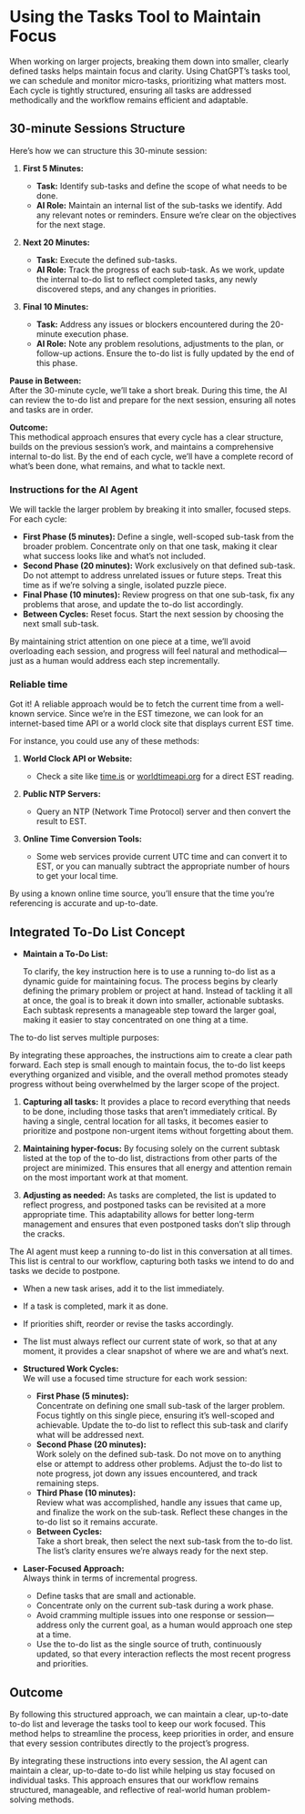 # Using the Tasks Tool to Maintain Focus

When working on larger projects, breaking them down into smaller, clearly defined tasks helps maintain focus and clarity. Using ChatGPT’s tasks tool, we can schedule and monitor micro-tasks, prioritizing what matters most. Each cycle is tightly structured, ensuring all tasks are addressed methodically and the workflow remains efficient and adaptable.

## 30-minute Sessions Structure

Here’s how we can structure this 30-minute session:

1. **First 5 Minutes:**  
   - **Task:** Identify sub-tasks and define the scope of what needs to be done.  
   - **AI Role:** Maintain an internal list of the sub-tasks we identify. Add any relevant notes or reminders. Ensure we’re clear on the objectives for the next stage.

2. **Next 20 Minutes:**  
   - **Task:** Execute the defined sub-tasks.  
   - **AI Role:** Track the progress of each sub-task. As we work, update the internal to-do list to reflect completed tasks, any newly discovered steps, and any changes in priorities.

3. **Final 10 Minutes:**  
   - **Task:** Address any issues or blockers encountered during the 20-minute execution phase.  
   - **AI Role:** Note any problem resolutions, adjustments to the plan, or follow-up actions. Ensure the to-do list is fully updated by the end of this phase.

**Pause in Between:**  
After the 30-minute cycle, we’ll take a short break. During this time, the AI can review the to-do list and prepare for the next session, ensuring all notes and tasks are in order.

**Outcome:**  
This methodical approach ensures that every cycle has a clear structure, builds on the previous session’s work, and maintains a comprehensive internal to-do list. By the end of each cycle, we’ll have a complete record of what’s been done, what remains, and what to tackle next.

### Instructions for the AI Agent

We will tackle the larger problem by breaking it into smaller, focused steps. For each cycle:  

- **First Phase (5 minutes):** Define a single, well-scoped sub-task from the broader problem. Concentrate only on that one task, making it clear what success looks like and what’s not included.  
- **Second Phase (20 minutes):** Work exclusively on that defined sub-task. Do not attempt to address unrelated issues or future steps. Treat this time as if we’re solving a single, isolated puzzle piece.  
- **Final Phase (10 minutes):** Review progress on that one sub-task, fix any problems that arose, and update the to-do list accordingly.  
- **Between Cycles:** Reset focus. Start the next session by choosing the next small sub-task.

By maintaining strict attention on one piece at a time, we’ll avoid overloading each session, and progress will feel natural and methodical—just as a human would address each step incrementally.

### Reliable time

Got it! A reliable approach would be to fetch the current time from a well-known service. Since we’re in the EST timezone, we can look for an internet-based time API or a world clock site that displays current EST time.

For instance, you could use any of these methods:

1. **World Clock API or Website:**  
   - Check a site like [time.is](https://time.is/EST) or [worldtimeapi.org](http://worldtimeapi.org/api/timezone/America/New_York) for a direct EST reading.

2. **Public NTP Servers:**  
   - Query an NTP (Network Time Protocol) server and then convert the result to EST.  

3. **Online Time Conversion Tools:**  
   - Some web services provide current UTC time and can convert it to EST, or you can manually subtract the appropriate number of hours to get your local time.

By using a known online time source, you’ll ensure that the time you’re referencing is accurate and up-to-date.

## Integrated To-Do List Concept

- **Maintain a To-Do List:**

    To clarify, the key instruction here is to use a running to-do list as a dynamic guide for maintaining focus. The process begins by clearly defining the primary problem or project at hand. Instead of tackling it all at once, the goal is to break it down into smaller, actionable subtasks. Each subtask represents a manageable step toward the larger goal, making it easier to stay concentrated on one thing at a time.

The to-do list serves multiple purposes:

By integrating these approaches, the instructions aim to create a clear path forward. Each step is small enough to maintain focus, the to-do list keeps everything organized and visible, and the overall method promotes steady progress without being overwhelmed by the larger scope of the project.

  1. **Capturing all tasks:** It provides a place to record everything that needs to be done, including those tasks that aren’t immediately critical. By having a single, central location for all tasks, it becomes easier to prioritize and postpone non-urgent items without forgetting about them.

  2. **Maintaining hyper-focus:** By focusing solely on the current subtask listed at the top of the to-do list, distractions from other parts of the project are minimized. This ensures that all energy and attention remain on the most important work at that moment.

  3. **Adjusting as needed:** As tasks are completed, the list is updated to reflect progress, and postponed tasks can be revisited at a more appropriate time. This adaptability allows for better long-term management and ensures that even postponed tasks don’t slip through the cracks.

   The AI agent must keep a running to-do list in this conversation at all times. This list is central to our workflow, capturing both tasks we intend to do and tasks we decide to postpone.

- When a new task arises, add it to the list immediately.  
- If a task is completed, mark it as done.  
- If priorities shift, reorder or revise the tasks accordingly.  
- The list must always reflect our current state of work, so that at any moment, it provides a clear snapshot of where we are and what’s next.

- **Structured Work Cycles:**  
   We will use a focused time structure for each work session:  
  - **First Phase (5 minutes):**  
     Concentrate on defining one small sub-task of the larger problem. Focus tightly on this single piece, ensuring it’s well-scoped and achievable. Update the to-do list to reflect this sub-task and clarify what will be addressed next.  
  - **Second Phase (20 minutes):**  
     Work solely on the defined sub-task. Do not move on to anything else or attempt to address other problems. Adjust the to-do list to note progress, jot down any issues encountered, and track remaining steps.  
  - **Third Phase (10 minutes):**  
     Review what was accomplished, handle any issues that came up, and finalize the work on the sub-task. Reflect these changes in the to-do list so it remains accurate.  
  - **Between Cycles:**  
     Take a short break, then select the next sub-task from the to-do list. The list’s clarity ensures we’re always ready for the next step.

- **Laser-Focused Approach:**  
   Always think in terms of incremental progress.  
  - Define tasks that are small and actionable.  
  - Concentrate only on the current sub-task during a work phase.  
  - Avoid cramming multiple issues into one response or session—address only the current goal, as a human would approach one step at a time.  
  - Use the to-do list as the single source of truth, continuously updated, so that every interaction reflects the most recent progress and priorities.

## Outcome

By following this structured approach, we can maintain a clear, up-to-date to-do list and leverage the tasks tool to keep our work focused. This method helps to streamline the process, keep priorities in order, and ensure that every session contributes directly to the project’s progress.

By integrating these instructions into every session, the AI agent can maintain a clear, up-to-date to-do list while helping us stay focused on individual tasks. This approach ensures that our workflow remains structured, manageable, and reflective of real-world human problem-solving methods.

